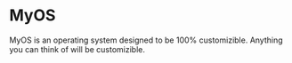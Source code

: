 # MyOS
MyOS is an operating system designed to be 100% customizible. Anything you can think of will be customizible.
